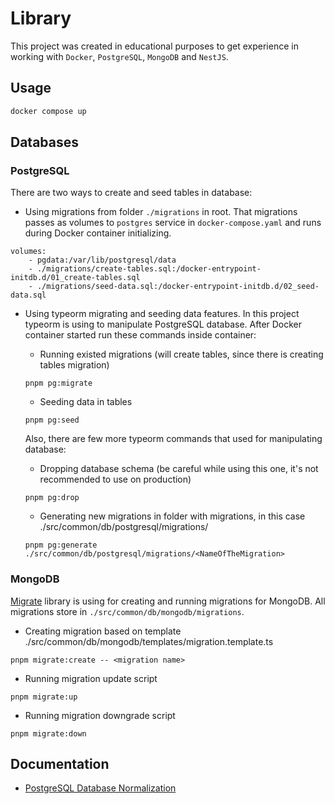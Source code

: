 # Library

This project was created in educational purposes to get experience in working with `Docker`, `PostgreSQL`, `MongoDB` and `NestJS`.

## Usage

```bash
docker compose up
```

## Databases

### PostgreSQL

There are two ways to create and seed tables in database:

- Using migrations from folder `./migrations` in root. That migrations passes as volumes to `postgres` service in `docker-compose.yaml` and runs during Docker container initializing.

```
volumes:
    - pgdata:/var/lib/postgresql/data
    - ./migrations/create-tables.sql:/docker-entrypoint-initdb.d/01_create-tables.sql
    - ./migrations/seed-data.sql:/docker-entrypoint-initdb.d/02_seed-data.sql
```

- Using typeorm migrating and seeding data features. In this project typeorm is using to manipulate PostgreSQL database.
  After Docker container started run these commands inside container:

  - Running existed migrations (will create tables, since there is creating tables migration)

  ```
  pnpm pg:migrate
  ```

  - Seeding data in tables

  ```
  pnpm pg:seed
  ```

  Also, there are few more typeorm commands that used for manipulating database:

  - Dropping database schema (be careful while using this one, it's not recommended to use on production)

  ```
  pnpm pg:drop
  ```

  - Generating new migrations in folder with migrations, in this case ./src/common/db/postgresql/migrations/

  ```
  pnpm pg:generate ./src/common/db/postgresql/migrations/<NameOfTheMigration>
  ```

### MongoDB

[Migrate](https://www.npmjs.com/package/migrate) library is using for creating and running migrations for MongoDB. All migrations store in `./src/common/db/mongodb/migrations`.

- Creating migration based on template ./src/common/db/mongodb/templates/migration.template.ts

```
pnpm migrate:create -- <migration name>
```

- Running migration update script

```
pnpm migrate:up
```

- Running migration downgrade script

```
pnpm migrate:down
```

## Documentation

- [PostgreSQL Database Normalization](./documentation/PG-DATABASE-NORMALIZATION.md)
